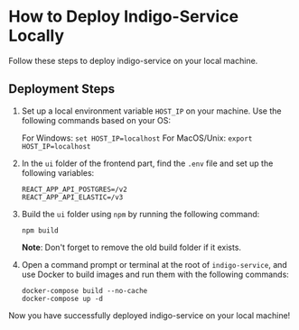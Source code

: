 # How to Deploy Indigo-Service Locally

Follow these steps to deploy indigo-service on your local machine.

## Deployment Steps

1. Set up a local environment variable `HOST_IP` on your machine. Use the following commands based on your OS:

   For Windows: `set HOST_IP=localhost`
   For MacOS/Unix: `export HOST_IP=localhost`

2. In the `ui` folder of the frontend part, find the `.env` file and set up the following variables:

   ```
   REACT_APP_API_POSTGRES=/v2
   REACT_APP_API_ELASTIC=/v3
   ```

3. Build the `ui` folder using `npm` by running the following command:

   ```
   npm build
   ```

   **Note**: Don't forget to remove the old build folder if it exists.

4. Open a command prompt or terminal at the root of `indigo-service`, and use Docker to build images and run them with
   the following commands:

   ```
   docker-compose build --no-cache
   docker-compose up -d
   ```

Now you have successfully deployed indigo-service on your local machine!


